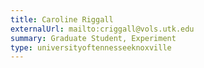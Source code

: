 ```yaml
---
title: Caroline Riggall
externalUrl: mailto:criggall@vols.utk.edu
summary: Graduate Student, Experiment
type: universityoftennesseeknoxville
---
```

